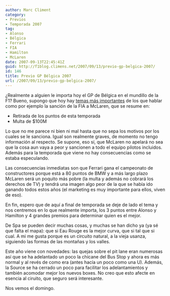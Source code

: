 ```yaml
---
author: Marc Climent
category:
- Previos
- Temporada 2007
tag:
- Alonso
- Bélgica
- Ferrari
- FIA
- Hamilton
- McLaren
date: 2007-09-13T22:45:41Z
guid: http://f1blog.climens.net/2007/09/13/previo-gp-belgica-2007/
id: 146
title: Previo GP Bélgica 2007
url: /2007/09/13/previo-gp-belgica-2007/
---
```


¿Realmente a alguien le importa hoy el GP de Bélgica en el mundillo de la F1? Bueno, supongo que hoy hay [temas más importantes](http://www.racingpasion.com/2007/09/13-duro-castigo-para-mclaren-pero-sus-pilotos-se-libran) de los que hablar como por ejemplo la sanción de la FIA a McLaren, que se resume en:

  * Retirada de los puntos de esta temporada
  * Multa de $100M

Lo que no me parece ni bien ni mal hasta que no sepa los motivos por los cuales se le sanciona. Igual son realmente graves, de momento no tengo información al respecto. Se supone, eso sí, que McLaren no apelará no sea que la cosa aun vaya a peor y sancionen a todo el equipo pilotos incluidos. Además para la temporada que viene no hay consecuencias como se estaba especulando.

Las consecuencias inmediatas son que Ferrari gana el campeonato de constructores porque está a 80 puntos de BMW y a más largo plazo McLaren será un poquito más pobre (la multa y además no cobrará los derechos de TV) y tendrá una imagen algo peor de la que se había ido ganando todos estos años (el marketing es muy importante para ellos, viven de eso).

En fin, espero que de aquí a final de temporada se deje de lado el tema y nos centremos en lo que realmente importa, los 3 puntos entre Alonso y Hamilton y 4 grandes premios para determinar quien es el mejor.

De Spa se pueden decir muchas cosas, y muchas se han dicho ya (ya sé que falta el mapa): que si Eau Rouge es la mejor curva, que si tal que si cual. A mi me gusta porque es un circuito natural, a la vieja usanza, siguiendo las formas de las montañas y los valles.

Este año viene con novedades: las quejas sobre el pit lane eran numerosas así que se ha adelantado un poco la chicane del Bus Stop y ahora es más normal y al revés de como era (antes hacía un poco como una U). Además, la Source se ha cerrado un poco para facilitar los adelantamientos y también acomodar mejor los nuevos boxes. No creo que esto afecte en esencia al ciruito, que seguro será interesante.

Nos vemos el domingo.